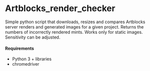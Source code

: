 # Artblocks_render_checker

Simple python script that downloads, resizes and compares Artblocks server renders and generated images for a given project. Returns the numbers of incorrectly rendered mints. Works only for static images. Sensitivity can be adjusted. 

#### Requirements
- Python 3 + libraries
- chromedriver 



